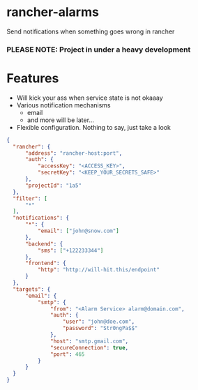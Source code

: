 # rancher-alarms

Send notifications when something goes wrong in rancher

### PLEASE NOTE: Project in under a heavy development

# Features
 - Will kick your ass when service state is not okaaay
 - Various notification mechanisms
   - email
   - and more will be later...
 - Flexible configuration. Nothing to say, just take a look
```json
{
  "rancher": {
      "address": "rancher-host:port",
      "auth": {
          "accessKey": "<ACCESS_KEY>",
          "secretKey": "<KEEP_YOUR_SECRETS_SAFE>"
      },
      "projectId": "1a5"
  },
  "filter": [
      "*"
  ],
  "notifications": {
      "*": {
          "email": ["john@snow.com"]
      },
      "backend": {
          "sms": ["+122233344"]
      },
      "frontend": {
          "http": "http://will-hit.this/endpoint"
      }
  },
  "targets": {
      "email": {
          "smtp": {
              "from": "<Alarm Service> alarm@domain.com",
              "auth": {
                  "user": "john@doe.com",
                  "password": "Str0ngPa$$"
              },
              "host": "smtp.gmail.com",
              "secureConnection": true,
              "port": 465
          }
      }
  }
}
```
 
   

